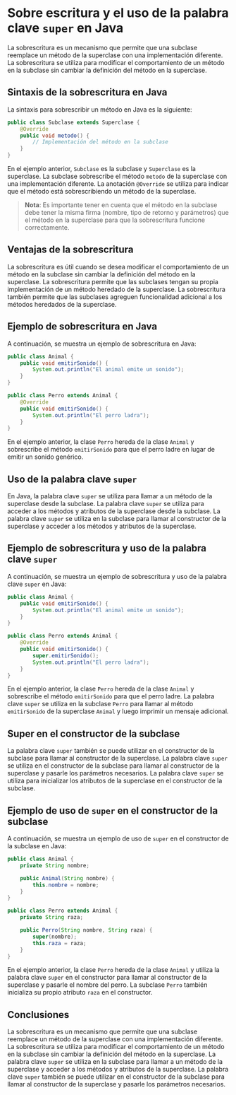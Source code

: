 # Sobre escritura y el uso de la palabra clave `super` en Java

La sobrescritura es un mecanismo que permite que una subclase reemplace un método de la superclase con una
implementación diferente. La sobrescritura se utiliza para modificar el comportamiento de un método en la subclase sin
cambiar la definición del método en la superclase.

## Sintaxis de la sobrescritura en Java

La sintaxis para sobrescribir un método en Java es la siguiente:

```java
public class Subclase extends Superclase {
    @Override
    public void metodo() {
        // Implementación del método en la subclase
    }
}
```

En el ejemplo anterior, `Subclase` es la subclase y `Superclase` es la superclase. La subclase sobrescribe el método
`metodo` de la superclase con una implementación diferente. La anotación `@Override` se utiliza para indicar que el
método está sobrescribiendo un método de la superclase.

> **Nota**: Es importante tener en cuenta que el método en la subclase debe tener la misma firma (nombre, tipo de
> retorno y parámetros) que el método en la superclase para que la sobrescritura funcione correctamente.

## Ventajas de la sobrescritura

La sobrescritura es útil cuando se desea modificar el comportamiento de un método en la subclase sin cambiar la
definición del método en la superclase. La sobrescritura permite que las subclases tengan su propia implementación de un
método heredado de la superclase. La sobrescritura también permite que las subclases agreguen funcionalidad adicional a
los métodos heredados de la superclase.

## Ejemplo de sobrescritura en Java

A continuación, se muestra un ejemplo de sobrescritura en Java:

```java
public class Animal {
    public void emitirSonido() {
        System.out.println("El animal emite un sonido");
    }
}
```

```java
public class Perro extends Animal {
    @Override
    public void emitirSonido() {
        System.out.println("El perro ladra");
    }
}
```

En el ejemplo anterior, la clase `Perro` hereda de la clase `Animal` y sobrescribe el método `emitirSonido` para que el
perro ladre en lugar de emitir un sonido genérico.

## Uso de la palabra clave `super`

En Java, la palabra clave `super` se utiliza para llamar a un método de la superclase desde la subclase. La palabra
clave `super` se utiliza para acceder a los métodos y atributos de la superclase desde la subclase. La palabra clave
`super` se utiliza en la subclase para llamar al constructor de la superclase y acceder a los métodos y atributos de la
superclase.

## Ejemplo de sobrescritura y uso de la palabra clave `super`

A continuación, se muestra un ejemplo de sobrescritura y uso de la palabra clave `super` en Java:

```java
public class Animal {
    public void emitirSonido() {
        System.out.println("El animal emite un sonido");
    }
}
```

```java
public class Perro extends Animal {
    @Override
    public void emitirSonido() {
        super.emitirSonido();
        System.out.println("El perro ladra");
    }
}
```

En el ejemplo anterior, la clase `Perro` hereda de la clase `Animal` y sobrescribe el método `emitirSonido` para que el
perro ladre. La palabra clave `super` se utiliza en la subclase `Perro` para llamar al método `emitirSonido` de la
superclase `Animal` y luego imprimir un mensaje adicional.

## Super en el constructor de la subclase

La palabra clave `super` también se puede utilizar en el constructor de la subclase para llamar al constructor de la
superclase. La palabra clave `super` se utiliza en el constructor de la subclase para llamar al constructor de la
superclase y pasarle los parámetros necesarios. La palabra clave `super` se utiliza para inicializar los atributos de la
superclase en el constructor de la subclase.

## Ejemplo de uso de `super` en el constructor de la subclase

A continuación, se muestra un ejemplo de uso de `super` en el constructor de la subclase en Java:

```java
public class Animal {
    private String nombre;

    public Animal(String nombre) {
        this.nombre = nombre;
    }
}
```

```java
public class Perro extends Animal {
    private String raza;

    public Perro(String nombre, String raza) {
        super(nombre);
        this.raza = raza;
    }
}
```

En el ejemplo anterior, la clase `Perro` hereda de la clase `Animal` y utiliza la palabra clave `super` en el
constructor para llamar al constructor de la superclase y pasarle el nombre del perro. La subclase `Perro` también
inicializa su propio atributo `raza` en el constructor.

## Conclusiones

La sobrescritura es un mecanismo que permite que una subclase reemplace un método de la superclase con una
implementación diferente. La sobrescritura se utiliza para modificar el comportamiento de un método en la subclase sin
cambiar la definición del método en la superclase. La palabra clave `super` se utiliza en la subclase para llamar a un
método de la superclase y acceder a los métodos y atributos de la superclase. La palabra clave `super` también se puede
utilizar en el constructor de la subclase para llamar al constructor de la superclase y pasarle los parámetros
necesarios.
